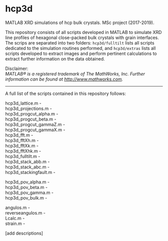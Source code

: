 hcp3d
===
MATLAB XRD simulations of hcp bulk crystals. MSc project (2017-2019).

This repository consists of all scripts developed in MATLAB to simulate XRD line profiles of hexagonal close-packed bulk crystals with grain interfaces. The scrips are separated into two folders: `hcp3d/fulltilt` lists all scripts dedicated to the simulation routines performed, and `hcp3d/extras` lists all scripts developed to extract images and perform pertinent calculations to extract further information on the data obtained.

Disclaimer:  
_MATLAB® is a registered trademark of The MathWorks, Inc. Further information can be found at http://www.mathworks.com._

---

A full list of the scripts contained in this repository follows:

hcp3d_lattice.m -  
hcp3d_projections.m -  
hcp3d_progcut_alpha.m -  
hcp3d_progcut_beta.m -  
hcp3d_progcut_gammaZ.m -  
hcp3d_progcut_gammaX.m -  
hcp3d_fft.m -  
hcp3d_fftXh.m -  
hcp3d_fftXk.m -  
hcp3d_fftXhk.m -  
hcp3d_fulltilt.m -  
hcp3d_stack_abb.m -  
hcp3d_stack_abc.m -  
hcp3d_stackingfault.m -  

hcp3d_pov_alpha.m -  
hcp3d_pov_beta.m -  
hcp3d_pov_gamma.m -  
hcp3d_pov_bulk.m -  

angulos.m -  
reverseangulos.m -  
Lcalc.m -  
strain.m -  

[add descriptions]
